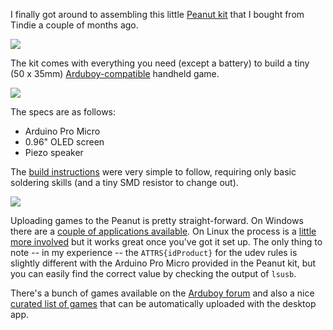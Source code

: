 ---
---
I finally got around to assembling this little [Peanut kit](https://www.tindie.com/products/ampersand/peanut-kit/) that I bought from Tindie a couple of months ago.

![](https://i.imgur.com/DvvCmsn.jpg)

The kit comes with everything you need (except a battery) to build a tiny (50 x 35mm) [Arduboy-compatible](https://arduboy.com/) handheld game.

![](https://i.imgur.com/s4SB3CS.jpg)

The specs are as follows:
- Arduino Pro Micro
- 0.96" OLED screen
- Piezo speaker

The [build instructions](https://onedrive.live.com/?authkey=%21AM3170F8ksXOKps&cid=66CB300826C22FA3&id=66CB300826C22FA3%2112661&parId=66CB300826C22FA3%2110695&o=OneUp) were very simple to follow, requiring only basic soldering skills (and a tiny SMD resistor to change out).

![](https://i.imgur.com/Eb4Pp8q.jpg)

Uploading games to the Peanut is pretty straight-forward. On Windows there are a [couple of applications available](https://arduboy.com/upload-games/). On Linux the process is a [little more involved](https://community.arduboy.com/t/arduboy-uploader-for-linux/6616) but it works great once you've got it set up. The only thing to note -- in my experience -- the `ATTRS{idProduct}` for the udev rules is slightly different with the Arduino Pro Micro provided in the Peanut kit, but you can easily find the correct value by checking the output of `lsusb`.

There's a bunch of games available on the [Arduboy forum](https://community.arduboy.com/c/games/35?order=op_likes) and also a nice [curated list of games](https://arduboy.ried.cl/) that can be automatically uploaded with the desktop app.
